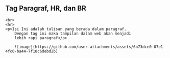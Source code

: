   <h2>Tag Paragraf, HR, dan BR</h2>

    <br>
    <hr>
    <p>Isi Ini adalah tulisan yang berada dalam paragraf.
        Dengan tag ini maka tampilan dalam web akan menjadi
        lebih rapi paragraf</p>

        ![image](https://github.com/user-attachments/assets/6b73dce0-07e1-4fc0-ba44-7f18c6debd2b)
      

